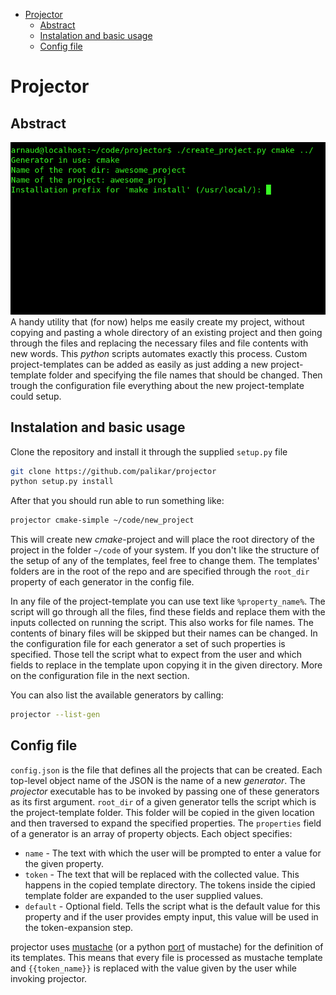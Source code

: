 - [Projector](#org1db3b8f)
  - [Abstract](#orgceef8d7)
  - [Instalation and basic usage](#orga30d47f)
  - [Config file](#org01102ef)



<a id="org1db3b8f"></a>

# Projector


<a id="orgceef8d7"></a>

## Abstract

![img](./demo_pic.png) A handy utility that (for now) helps me easily create my project, without copying and pasting a whole directory of an existing project and then going through the files and replacing the necessary files and file contents with new words. This *python* scripts automates exactly this process. Custom project-templates can be added as easily as just adding a new project-template folder and specifying the file names that should be changed. Then trough the configuration file everything about the new project-template could setup.


<a id="orga30d47f"></a>

## Instalation and basic usage

Clone the repository and install it through the supplied `setup.py` file

```sh
git clone https://github.com/palikar/projector
python setup.py install
```



After that you should run able to run something like:

```sh
projector cmake-simple ~/code/new_project
```

This will create new *cmake*-project and will place the root directory of the project in the folder `~/code` of your system. If you don't like the structure of the setup of any of the templates, feel free to change them. The templates' folders are in the root of the repo and are specified through the `root_dir` property of each generator in the config file.



In any file of the project-template you can use text like `%property_name%`. The script will go through all the files, find these fields and replace them with the inputs collected on running the script. This also works for file names. The contents of binary files will be skipped but their names can be changed. In the configuration file for each generator a set of such properties is specified. Those tell the script what to expect from the user and which fields to replace in the template upon copying it in the given directory. More on the configuration file in the next section.



You can also list the available generators by calling:

```sh
projector --list-gen
```


<a id="org01102ef"></a>

## Config file

`config.json` is the file that defines all the projects that can be created. Each top-level object name of the JSON is the name of a new *generator*. The *projector* executable has to be invoked by passing one of these generators as its first argument. `root_dir` of a given generator tells the script which is the project-template folder. This folder will be copied in the given location and then traversed to expand the specified properties. The `properties` field of a generator is an array of property objects. Each object specifies:

-   `name` - The text with which the user will be prompted to enter a value for the given property.
-   `token` - The text that will be replaced with the collected value. This happens in the copied template directory. The tokens inside the cipied template folder are expanded to the user supplied values.
-   `default` - Optional field. Tells the script what is the default value for this property and if the user provides empty input, this value will be used in the token-expansion step.

projector uses [mustache](https://mustache.github.io/) (or a python [port](https://github.com/defunkt/pystache) of mustache) for the definition of its templates. This means that every file is processed as mustache template and `{{token_name}}` is replaced with the value given by the user while invoking projector.
